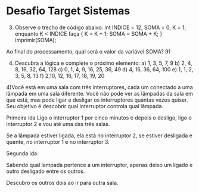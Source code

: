 # Desafio Target Sistemas

3) Observe o trecho de código abaixo: int INDICE = 12, SOMA = 0, K = 1; enquanto K < INDICE faça { K = K + 1; SOMA = SOMA + K; } imprimir(SOMA);

Ao final do processamento, qual será o valor da variável SOMA? 91

4) Descubra a lógica e complete o próximo elemento:
a) 1, 3, 5, 7, 9
b) 2, 4, 8, 16, 32, 64, 128
c) 0, 1, 4, 9, 16, 25, 36, 49
d) 4, 16, 36, 64, 100
e) 1, 1, 2, 3, 5, 8, 13
f) 2,10, 12, 16, 17, 18, 19, 20

4)Você está em uma sala com três interruptores, cada um conectado a uma lâmpada em uma sala diferente. Você não pode ver as lâmpadas da sala em que está, mas pode ligar e desligar os interruptores quantas vezes quiser. Seu objetivo é descobrir qual interruptor controla qual lâmpada.

Primeira ida
Ligo o interruptor 1 por cinco minutos e depois o desligo, ligo o interruptor 2 e vou até uma das três salas.

Se a lâmpada estiver ligada, ela está no interruptor 2, se estiver desligada e quente, no interruptor 1 e no interruptor 3.

Segunda ida:

Sabendo qual lampada pertence a um interruptor, apenas deixo um ligado e outro desligado entre os outros.

Descubro os outros dois ao ir para outra sala.
